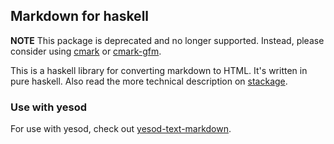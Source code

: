 ## Markdown for haskell

**NOTE** This package is deprecated and no longer supported. Instead, please
consider using [cmark] or [cmark-gfm].

This is a haskell library for converting markdown to HTML. It's written in
pure haskell. Also read the more technical description on [stackage].

### Use with yesod

For use with yesod, check out [yesod-text-markdown][ytm].

[cmark]: https://www.stackage.org/package/cmark
[cmark-gfm]: https://www.stackage.org/package/cmark-gfm
[stackage]: https://www.stackage.org/package/markdown
[ytm]: https://github.com/Tarrasch/yesod-text-markdown

